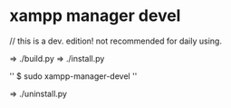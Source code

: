 xampp manager devel
===================

// this is a dev. edition!
not recommended for daily
using.

=> ./build.py
=> ./install.py

''
$ sudo xampp-manager-devel
''

=> ./uninstall.py
